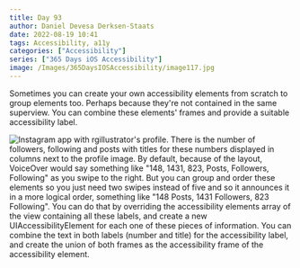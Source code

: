 ```yaml
---
title: Day 93
author: Daniel Devesa Derksen-Staats
date: 2022-08-19 10:41
tags: Accessibility, a11y
categories: ["Accessibility"]
series: ["365 Days iOS Accessibility"]
image: /Images/365DaysIOSAccessibility/image117.jpg
---
```


Sometimes you can create your own accessibility elements from scratch to group elements too. Perhaps because they're not contained in the same superview. You can combine these elements' frames and provide a suitable accessibility label.

![Instagram app with rgillustrator's profile. There is the number of followers, following and posts with titles for these numbers displayed in columns next to the profile image. By default, because of the layout, VoiceOver would say something like "148, 1431, 823, Posts, Followers, Following" as you swipe to the right. But you can group and order these elements so you just need two swipes instead of five and so it announces it in a more logical order, something like "148 Posts, 1431 Followers, 823 Following". You can do that by overriding the accessibility elements array of the view containing all these labels, and create a new UIAccessibilityElement for each one of these pieces of information. You can combine the text in both labels (number and title) for the accessibility label, and create the union of both frames as the accessibility frame of the accessibility element.](/Images/365DaysIOSAccessibility/image117.jpg)